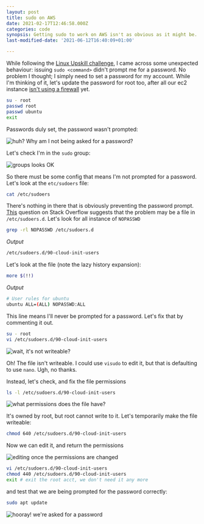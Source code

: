 ```yaml
---
layout: post
title: sudo on AWS
date: 2021-02-17T12:46:58.000Z
categories: code
synopsis: Getting sudo to work on AWS isn't as obvious as it might be.
last-modified-date: '2021-06-12T16:40:09+01:00'

---
```


While following the [Linux Upskill challenge](https://github.com/snori74/linuxupskillchallenge/), I came across some unexpected behaviour:  issuing `sudo <command>` didn't prompt me for a password.
No problem I thought; I simply need to set a password for my account.  While I'm thinking of it, let's update the password for root too, after all our ec2 instance [isn't using a firewall](https://github.com/snori74/linuxupskillchallenge/blob/master/00-AWS-Free-Tier.md) yet.

```bash
su - root
passwd root
passwd ubuntu
exit
```

Passwords duly set, the password wasn't prompted:

![huh? Why am I not being asked for a password?]({{site.url}}/images/aws_passwd_01.jpg)

Let's check I'm in the `sudo` group:

![groups looks OK]({{site.url}}/images/aws_passwd_02.jpg)

So there must be some config that means I'm not prompted for a password.  Let's look at the `etc/sudoers` file:

```bash
cat /etc/sudoers
```

There's nothing in there that is obviously preventing the password prompt.  [This](https://askubuntu.com/questions/153933/no-password-prompt-at-sudo-command)
question on Stack Overflow suggests that the problem may be a file in `/etc/sudoers.d`.  Let's look for all instance of `NOPASSWD`

```bash
grep -rl NOPASSWD /etc/sudoers.d
```

_Output_

```bash
/etc/sudoers.d/90-cloud-init-users
```

Let's look at the file (note the lazy history expansion):

```bash
more $(!!)
```

_Output_

```bash
# User rules for ubuntu
ubuntu ALL=(ALL) NOPASSWD:ALL
```

This line means I'll never be prompted for a password.  Let's fix that by commenting it out.

```bash
su - root
vi /etc/sudoers.d/90-cloud-init-users
```

![wait, it's not writeable?]({{site.url}}/images/aws_passwd_03.jpg)

Oh! The file isn't writeable.  I could use `visudo` to edit it, but that is defaulting to use `nano`. Ugh, no thanks.

Instead, let's check, and fix the file permissions

```bash
ls -l /etc/sudoers.d/90-cloud-init-users
```

![what permissions does the file have?]({{site.url}}/images/aws_passwd_04.jpg)

It's owned by root, but root cannot write to it.  Let's temporarily make the file writeable:

```bash
chmod 640 /etc/sudoers.d/90-cloud-init-users
```

Now we can edit it, and return the permissions

![editing once the permissions are changed]({{site.url}}/images/aws_passwd_05.jpg)

```bash
vi /etc/sudoers.d/90-cloud-init-users
chmod 440 /etc/sudoers.d/90-cloud-init-users
exit # exit the root acct, we don't need it any more
```

and test that we are being prompted for the password correctly:

```bash
sudo apt update
```

![hooray! we're asked for a password]({{site.url}}/images/aws_passwd_06.jpg)
